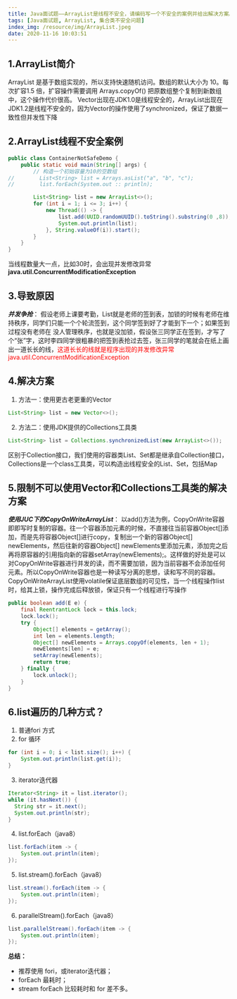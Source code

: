 ```yaml
---
title: Java面试题——ArrayList是线程不安全，请编码写一个不安全的案例并给出解决方案。
tags: [Java面试题, ArrayList, 集合类不安全问题]
index_img: /resource/img/ArrayList.jpeg
date: 2020-11-16 10:03:51
---
```


## 1.ArrayList简介
ArrayList 是基于数组实现的，所以支持快速随机访问。数组的默认大小为 10。每次扩容1.5 倍，扩容操作需要调用 Arrays.copyOf() 把原数组整个复制到新数组中，这个操作代价很高。
Vector出现在JDK1.0是线程安全的，ArrayList出现在JDK1.2是线程不安全的，因为Vector的操作使用了synchronized，保证了数据一致性但并发性下降

## 2.ArrayList线程不安全案例
```java
public class ContainerNotSafeDemo {
    public static void main(String[] args) {
        // 构造一个初始容量为10的空数组
//        List<String> list = Arrays.asList("a", "b", "c");
//        list.forEach(System.out :: println);

        List<String> list = new ArrayList<>();
        for (int i = 1; i <= 3; i++) {
            new Thread(() -> {
                list.add(UUID.randomUUID().toString().substring(0 ,8));
                System.out.println(list);
            }, String.valueOf(i)).start();
        }
    }
}
```
当线程数量大一点，比如30时，会出现并发修改异常**java.util.ConcurrentModificationException**

## 3.导致原因
***并发争抢***：
假设老师上课要考勤，List就是老师的签到表，加锁的时候有老师在维持秩序，同学们只能一个个轮流签到，这个同学签到好了才能到下一个；如果签到过程没有老师在 没人管理秩序，也就是没加锁，假设张三同学正在签到，才写了个“张”字，这时李四同学很粗暴的把签到表抢过去签，张三同学的笔就会在纸上画出一道长长的线，<font color=#FF000>这道长长的线就是程序出现的并发修改异常java.util.ConcurrentModificationException</font>

## 4.解决方案
1. 方法一：使用更古老更重的Vector
```java
List<String> list = new Vector<>();
```
2. 方法二：使用JDK提供的Collections工具类
```java
List<String> list = Collections.synchronizedList(new ArrayList<>());
```
区别于Collection接口，我们使用的容器类List、Set都是继承自Collection接口，Collections是一个class工具类，可以构造出线程安全的List、Set，包括Map

## 5.限制不可以使用Vector和Collections工具类的解决方案
***使用JUC下的CopyOnWriteArrayList***：
以add()方法为例，CopyOnWrite容器即即写时复制的容器。往一个容器添加元素的时候，不直接往当前容器Object[]添加，而是先将容器Object[]进行copy，复制出一个新的容器Object[] newElements，然后往新的容器Object[] newElements里添加元素，添加完之后再将原容器的引用指向新的容器setArray(newElements);。这样做的好处是可以对CopyOnWrite容器进行并发的读，而不需要加锁，因为当前容器不会添加任何元素。所以CopyOnWrite容器也是一种读写分离的思想，读和写不同的容器。
CopyOnWriteArrayList使用volatile保证底层数组的可见性，当一个线程操作list时，给其上锁，操作完成后释放锁，保证只有一个线程进行写操作
```java
public boolean add(E e) {
    final ReentrantLock lock = this.lock;
    lock.lock();
    try {
        Object[] elements = getArray();
        int len = elements.length;
        Object[] newElements = Arrays.copyOf(elements, len + 1);
        newElements[len] = e;
        setArray(newElements);
        return true;
    } finally {
        lock.unlock();
    }
}
```

## 6.list遍历的几种方式？
1. 普通fori 方式
2. for 循环
```java
for (int i = 0; i < list.size(); i++) {
    System.out.println(list.get(i));
}
```
3. iterator迭代器
```java
Iterator<String> it = list.iterator();
while (it.hasNext()) {
  String str = it.next();
  System.out.println(str);
}
```
4. list.forEach（java8）
```java
list.forEach(item -> {
    System.out.println(item);
});
```
5. list.stream().forEach（java8）
```java
list.stream().forEach(item -> {
    System.out.println(item);
});
```
6. parallelStream().forEach（java8）
```java
list.parallelStream().forEach(item -> {
    System.out.println(item);
});
```

**总结：**
 - 推荐使用 fori，或iterator迭代器；
 - forEach 最耗时；
 - stream forEach 比较耗时和 for 差不多。
